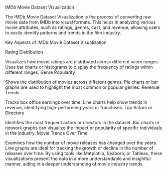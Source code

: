 IMDb Movie Dataset Visualization

The IMDb Movie Dataset Visualization is the process of converting raw movie data from IMDb into visual formats. This helps in analyzing various movie attributes, such as ratings, genres, cast, and revenue, allowing users to easily identify patterns and trends in the film industry.

Key Aspects of IMDb Movie Dataset Visualization

Rating Distribution

Visualizes how movie ratings are distributed across different score ranges.
Uses bar charts or histograms to display the frequency of ratings within different ranges.
Genre Popularity

Shows the distribution of movies across different genres.
Pie charts or bar graphs are used to highlight the most common or popular genres.
Revenue Trends

Tracks box office earnings over time.
Line charts help show trends in revenue, identifying high-performing years or franchises.
Top Actors or Directors

Identifies the most frequent actors or directors in the dataset.
Bar charts or network graphs can visualize the impact or popularity of specific individuals in the industry.
Movie Trends Over Time

Examines how the number of movie releases has changed over the years.
Line graphs are ideal for tracking the growth or decline in the number of releases over time.
By using tools like Matplotlib, Seaborn, or Tableau, these visualizations present the data in a more understandable and insightful manner, aiding in a deeper understanding of movie industry trends.









